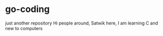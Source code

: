 # go-coding
just another repository
Hi people around,
Satwik here, I am learning C and new to computers
